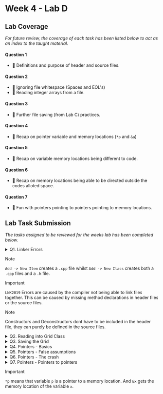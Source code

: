 # Week 4 - Lab D

## Lab Coverage
*For future review, the coverage of each task has been listed below to act as an index to the taught material.*

#### Question 1
- 🤔 Definitions and purpose of header and source files. 
#### Question 2
- 🤔 Ignoring file whitespace (Spaces and EOL's)
- 🤔 Reading integer arrays from a file.
#### Question 3
- 🤔 Further file saving (from Lab C) practices.
#### Question 4
- 🤔 Recap on pointer variable and memory locations (`*p` and `&a`)
#### Question 5
- 🤔 Recap on variable memory locations being different to code.
#### Question 6
- 🤔 Recap on memory locations being able to be directed outside the codes alloted space.
#### Question 7
- 🤔 Fun with pointers pointing to pointers pointing to memory locations.

## Lab Task Submission
*The tasks assigned to be reviewed for the weeks lab has been completed below.*

<details> <!-- Question 1 -->
  <summary> Q1. Linker Errors </summary>

## Question:
Describe what is required in the `.h` and `.cpp` files of a class so that you can define a constructor or method
## Answer:
- The header files `.h` act as blueprints for the code, containing class declarations, constants and method signatures. This allows the compiler to know the details of classes, constants and methods which are being referenced - without seeing the code behind it - allowing the compiler to know if references are being done properly.

- The source files `.cpp` contain the actual code of the classes and methods declared in the header files. They use header files to reference other source file methods and classes but they contain the code that will actually be executed.

<details>
  <summary> Example </summary>

### Main File
```c++
#include <iostream>
#include "Grid.h"
using namespace std;

int main(int argn, char* argv[])
{
	Grid grid;
	grid.LoadGrid("Grid1.txt");
	grid.SaveGrid("OutGrid.txt");

	system("pause");
}
```
### Source File
```c++
#include "Grid.h"
Grid::Grid()
{
}

Grid::~Grid()
{
}

void Grid::LoadGrid(const char filename[])
{
}

void Grid::SaveGrid(const char filename[])
{
}
```
### Header File
```c++
#pragma once

class Grid
{
public:
	Grid();
	~Grid();

	void LoadGrid(const char filename[]);
	void SaveGrid(const char filename[]);

private:
	int m_grid[9][9];
};
```

</details>

## Reflection:
- Whats the difference between `.h` files and `.hpp` files?
</details>

> [!NOTE]
> `Add -> New Item` creates a `.cpp` file whilst `Add -> New Class` creates both a `.cpp` files and a `.h` file.

> [!IMPORTANT]
> `LNK2019` Errors are caused by the compiler not being able to link files together. This can be caused by missing method declarations in header files or the source files.

> [!NOTE]
> Constructors and Deconstructors dont have to be included in the header file, they can purely be defined in the source files.

<details> <!-- Question 2 -->
  <summary> Q2. Reading into Grid Class </summary>

## Question:
Implement the `Grid::LoadGrid(const char filename[])` method in `Grid.cpp`. This method should follow the following pseudo code.

```
Create an input file stream from filename
for each y value from 0 to 8 inclusive
{
   for each x value from 0 to 8 inclusive
   {
      store next value from the input file stream into grid at x,y
   }
}
Close input file stream
```

## Solution:
```c++
const int SIZE = 9;
const bool DEBUG = false;
int grid[SIZE][SIZE];

void Grid::LoadGrid(const char filename[])
{
    ifstream fin(filename, ios::in);
    if (!fin) {
        cerr << "Error: Unable to open the input file.\n";
        return;
    }
    for (int i = 0; i < SIZE; i++) {
        for (int j = 0; j < SIZE; j++) {
            fin >> ws; // Skip whitespace characters, including spaces
            if (!(fin >> grid[i][j])) {
                cerr << "Error: Failed to read integer from file.\n";
                return;
            }
        }
    }
    fin.close();
    if (!DEBUG) return; // Debug output the grid
    for (int i = 0; i < SIZE; i++)
    {
        for (int j = 0; j < SIZE; j++)
        {
            cout << grid[i][j];
        }
        cout << endl;
    }
}
```
- Using the previous lab as reference, I implemented the file reading system. `ios::in` was selected as we would be handing text file inputs.
- I added a presence check to ensure that the file was there to be loaded and didnt cause a program crash.
- I iterated through the expected size of the 2d array, skipping the whitespace characters and inserting the value into the grid. If the grid was saved incorrectly then an error would be output.

## Test data:
**Input Name:** `Grid1.txt`

**Contents:**
```
1 2 3 4 5 6 7 8 9
2 3 4 5 6 7 8 9 1
3 4 5 6 7 8 9 1 2
4 5 6 7 8 9 1 2 3
5 6 7 8 9 1 2 3 4
6 7 8 9 1 2 3 4 5
7 8 9 1 2 3 4 5 6
8 9 1 2 3 4 5 6 7
9 1 2 3 4 5 6 7 8
```

## Output:
![README-debug1](https://github.com/TheOtherRealMesteven/Lab-Book/assets/115008465/2e4c0015-6443-4e1b-b91e-d073c184cb56)

</details>
<details> <!-- Question 3 -->
  <summary> Q3. Saving the Grid </summary>

## Question:
Implement the SaveGrid(const char filename[]) method. This method will save the values of m_grid in a similar format to that of the Grid1.txt file. Please use another name for the output file so that your Grid1.txt file is not overwritten.
## Solution:
```c++
void Grid::SaveGrid(const char filename[])
{
    ofstream fout(filename, ios::out);
    if (!fout)
    {
        cerr << "Error: Unable to open the output file.\n";
        return;
    }
    for (int i = 0; i < SIZE; i++) {
        for (int j = 0; j < SIZE; j++) {
            fout << grid[i][j] << " ";
        }
        fout << endl;
    }
    fout.close();
    cout << "Grid saved to: " << filename << endl;
}
```
- Using the previous lab as reference, I implemented the file saving system. `ios::out` was selected as we would be handing text file inputs.
- I added a presence check to ensure that the file was there to be loaded and didnt cause a program crash.
- I iterated through the expected size of the 2d array, storing the values followed by a space into the file and creating a new line for when the current grid row was finished.
- **There is a slight discrepancy with the saved file where the new file has a trailing white space on the lines, however the load program handles this.**

## Test data:
**Input Name:** `Grid1.txt`

**Contents:**
```
1 2 3 4 5 6 7 8 9
2 3 4 5 6 7 8 9 1
3 4 5 6 7 8 9 1 2
4 5 6 7 8 9 1 2 3
5 6 7 8 9 1 2 3 4
6 7 8 9 1 2 3 4 5
7 8 9 1 2 3 4 5 6
8 9 1 2 3 4 5 6 7
9 1 2 3 4 5 6 7 8
```
## Sample output:
**Input Name:** `GridOut.txt`

**Contents:**
```
1 2 3 4 5 6 7 8 9 
2 3 4 5 6 7 8 9 1 
3 4 5 6 7 8 9 1 2 
4 5 6 7 8 9 1 2 3 
5 6 7 8 9 1 2 3 4 
6 7 8 9 1 2 3 4 5 
7 8 9 1 2 3 4 5 6 
8 9 1 2 3 4 5 6 7 
9 1 2 3 4 5 6 7 8 
```
**There is a slight discrepancy with the saved file where the new file has a trailing white space on the lines, however the load program handles this.**

</details>
<details> <!-- Question 4 -->
  <summary> Q4. Pointers - Basics </summary>

## Question:
Located the following code in source.cpp file:
```c++
void functionA() {
   int a = 10;
   int b = 20;
   int *p = &a;

   cout << "a= " << a << endl;
   cout << "b= " << b << endl;

   // Add your code here

   cout << "a= " << a << endl;
   cout << "b= " << b << endl;
}
```
Add a line of code, at the position indicated by the comment, to assign the value of `100` to `a`, by using only the pointer `p`.
## Solution:
```c++
void functionA() {
	int a = 10;
	int b = 20;
	int *p = &a;

	cout << "a= " << a << endl;
	cout << "b= " << b << endl;

	// Add your code here
	*p = 100;

	cout << "a= " << a << endl;
	cout << "b= " << b << endl;
}
```
## Output:
![image](https://github.com/TheOtherRealMesteven/Lab-Book/assets/115008465/3eab6a18-da40-4169-b0a1-4e1e8d08be3c)

## Question:
Now set a breakpoint at the line
```c++
int a = 10;
```
Run the code to the breakpoint, then single-step through the code whilst looking at the variables in the Local window.

Notice how `a` and `b` are initialized with values `10` and `20`, and that pointer `p` is assigned a hexadecimal value. This value is the memory location of `a`.

Open a Memory window. Copy the value of `p` into the address field of the Memory window and confirm that you are looking at variable `a` in memory.

## Solution
![image](https://github.com/TheOtherRealMesteven/Lab-Book/assets/115008465/fd22f2a9-13b6-4fce-a4e2-8a37a50704ac)

->

![image](https://github.com/TheOtherRealMesteven/Lab-Book/assets/115008465/73e0481c-5665-4bec-9072-7c35e267d3d8)


From reviewing the changing of the values, it can be confirmed that `p` is being assigned the address field of the variable `a`. This is because `&a` is the memory location of the variable `a` and the value is being passed onto the pointer variable `p` (`*p`).

## Reflection:

</details>
<details> <!-- Question 5 -->
  <summary> Q5. Pointers - False assumptions </summary>

## Question:
Comment out the call to functionA and uncomment the call to functionB.
```c++
void functionB() {
   int a = 10;
   int b = 20;
   int c = 30;
   int *p = &b;

   cout << "a= " << a << endl;
   cout << "b= " << b << endl;
   cout << "c= " << c << endl;

   *p = 100;

   cout << "a= " << a << endl;
   cout << "b= " << b << endl;
   cout << "c= " << c << endl;
} 
```
Compile and run the program.

![image](https://github.com/TheOtherRealMesteven/Lab-Book/assets/115008465/c82922f0-2e86-4eab-8dda-26ffd5a74043)

Now we’ll attempt to do a quick "hack" and advance the pointer 4 bytes in memory from the location of variable `b` to the location of variable `c`

After line
```c++
*p = 100;
```
Add
```c++
p++;
*p = 200;
```
Compile and run the program.

![image](https://github.com/TheOtherRealMesteven/Lab-Book/assets/115008465/fc88dc28-938e-4627-9d8f-d77fa0586432)

![image](https://github.com/TheOtherRealMesteven/Lab-Book/assets/115008465/2f2fad51-9a43-4f44-ad09-864ce6c4e9c0)

Is this what you expected?

- *This is not what the quick hack should have performed if it performed correctly, however it is what was expected as we dont know the precise location of variable c in memory so the change is not necessarily going to point to variable c.*

The pointer does get advanced by 4 bytes, but the memory location is invalid. Just because we list variables a, b, and c sequentially in our programme, does not guarantee that the compiler places them contiguously in memory.

If you want to do this sort of pointer arithmetic then you need to guarantee the memory layout. Arrays are a way to achieve this. We’ll look at these later in the module.

For now, just be careful using pointer arithmetic. This time we were lucky and the C++ run time checking detected the error for us. You cannot rely on the run time finding more complex errors.

</details>
<details> <!-- Question 6 -->
  <summary> Q6. Pointers - The crash </summary>

## Question:
Comment out the call to `functionB` and uncomment the call to `functionC`.

Compile and run the program.

The program crashes, why?

![image](https://github.com/TheOtherRealMesteven/Lab-Book/assets/115008465/7957b956-c2f0-4924-9db8-2833d093e5c8)

*The code `*p = 999` assigns the memory location `999` to pointer variable p. And that is outside the scope of the codes permitted space and so causes an error to appear. If the code were ran without these limitations, there could be some serious damage caused by changing values used by other programs.*

Set a breakpoint at line
```c++
unsigned int a = 0x00ff00ff;
```
Single-step through the code and determine the reason for the crash.

The Windows operating system attempts to prevent applications from damaging other applications. This error message is from Windows telling you that your code has attempted to access a memory location outside of its permitted memory footprint.
</details>
<details> <!-- Question 7 -->
  <summary> Q7. Pointers - Pointers to pointers </summary>

## Question:
Comment out the call to functionC and uncomment the call to functionD.

![README-pointer2pointer](https://github.com/TheOtherRealMesteven/Lab-Book/assets/115008465/150a9aef-c04a-42e3-82bb-a8beb5fcffb0)

Add code, at the position identified by the comment, to implement the above pointer chain.

You will need to declare two new pointers `p` and `q`.

Then add the code to change the value of `x` by using only pointer `p`.

Compile and run the program. Checking your solution with the debugger and disassembler.
## Solution:
```c++
void functionD() {
	double x = 3.14;
	double *q = &x;
	double **p = &q;

	cout << "x= " << x << endl;

	**p = 5;

	cout << "x= " << x << endl;
}
```
## Output:
![image](https://github.com/TheOtherRealMesteven/Lab-Book/assets/115008465/add591ce-7173-4ee1-81c8-043f52a6f798)

</details>


> [!IMPORTANT]
> `*p` means that variable `p` is a pointer to a memory location. And `&x` gets the memory location of the variable `x`.
